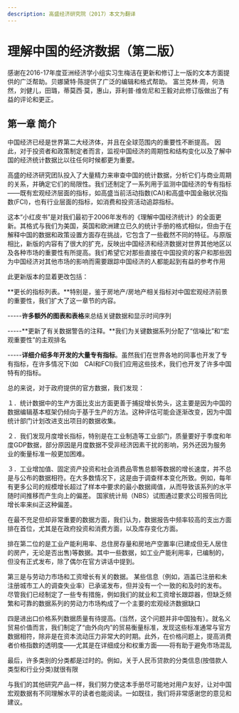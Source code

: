 ```yaml
---
description: 高盛经济研究院（2017）本文为翻译
---
```


# 理解中国的经济数据（第二版）

感谢在2016-17年度亚洲经济学小组实习生梅洁在更新和修订上一版的文本方面提供的广泛帮助。贝娜黛特·陈提供了广泛的编辑和格式帮助。 富兰克林·周，何浩然，刘健儿，田璐，蒂莫西·莫，惠山，菲利普·维佐尼和王毅对此修订版做出了有益的评论和更正。

## 第一章 简介

中国经济已经是世界第二大经济体，并且在全球范围内的重要性不断提高。 因此，对于投资者和政策制定者而言，监视中国经济的周期性和结构变化以及了解中国的经济统计数据比以往任何时候都更为重要。

高盛的经济研究团队投入了大量精力来审查中国的统计数据，分析它们与商业周期的关系，并确定它们的局限性。我们还制定了一系列用于监测中国经济的专有指标——既有宏观经济层面的指标，如高盛当前活动指数\(CAI\)和高盛中国金融状况指数\(FCI\)，也有行业层面的指标，如消费和投资活动追踪指标。

这本“小红皮书”是对我们最初于2006年发布的《理解中国经济统计》的全面更新。其格式与我们为美国，英国和欧洲建立已久的统计手册的格式相似，但由于在解释中国的数据和政策设置方面存在挑战，它包含了一些截然不同的特征。与原版相比，新版的内容有了很大的扩充，反映出中国经济和经济数据对世界其他地区以及各种市场的重要性有所提高。我们希望它对那些直接在中国投资的客户和那些因为中国经济对其他市场的影响而需要跟踪中国经济的人都能起到有益的参考作用

此更新版本的显着更改包括：

**更长的指标列表。**特别是，鉴于房地产/房地产相关指标对中国宏观经济前景的重要性，我们扩大了这一章节的内容。

-----**许多额外的图表和表格**来总结关键数据和显示时间序列

-----**更新了有关数据警告的注释。**我们为关键数据系列分配了“信噪比”和“宏观重要性”的主观排名

-----**详细介绍多年开发的大量专有指标**。虽然我们在世界各地的同事也开发了专有指标，在许多情况下\(如　CAI和FCI\)我们应用这些技术，我们也开发了许多中国特有的指标。

总的来说，对于政府提供的官方数据，我们发现：

１．统计数据中的生产方面比支出方面更善于捕捉增长势头，这主要是因为中国的数据编辑基本框架仍倾向于基于生产的方法。这种评估可能会逐渐改变，因为中国统计部门计划改进支出项目的数据收集。

２．我们发现月度增长指标，特别是在工业制造等工业部门，质量要好于季度和年度GDP数据，部分原因是月度数据不受非经济因素干扰的影响，另外还因为服务业的衡量标准一般更加困难。

３．工业增加值、固定资产投资和社会消费品零售总额等数据的增长速度，并不总是与公布的数据相符。在大多数情况下，这是由于调查样本变化所致。例如，每年有更多公司的规模增长超过了样本中要求的最小数据阈值，从而导致该系列的水平随时间推移而产生向上的偏差。 国家统计局（NBS）试图通过要求公司报告同比增长率来纠正这种偏差。

在最不充足但却非常重要的数据方面，我们认为，数据报告中频率较高的支出方面排在首位，尤其是在政府投资和消费方面，以及库存变化方面。

排在第二位的是工业产能利用率、总住房存量和房地产空置率\(已建成但无人居住的房产，无论是否出售\)等数据。其中一些数据，如工业产能利用率，已编制的，但没有正式发布，除了偶尔在官方讲话中提到。

第三是与劳动力市场和工资增长有关的数据。 某些信息（例如，涵盖已注册和未注册城市工人的调查失业率）已承诺发布，但并没有一个一致的和及时的发布。 尽管我们已经制定了一些专有措施，例如我们的就业和工资增长跟踪器，但缺乏频繁和可靠的数据系列的劳动力市场构成了一个主要的宏观经济数据缺口

四是进出口价格系列数据质量有待提高。\(当然，这个问题并非中国独有）。就名义贸易价值而言，我们制定了“由外向内”的贸易衡量标准，发现这些标准通常与官方数据相符，除非是在资本流动压力非常大的时期。此外，在价格问题上，提高消费者价格指数的透明度——尤其是在详细成分和权重方面——将有助于避免市场混乱

最后，许多类别的分类都是过时的。例如，关于人民币贷款的分类信息\(按借款人类型和行业分类\)就很有限

与我们的其他研究产品一样，我们努力使这本手册尽可能地对用户友好，让对中国宏观数据有不同理解水平的读者也能阅读。一如既往，我们将非常感谢您的意见和建议。

